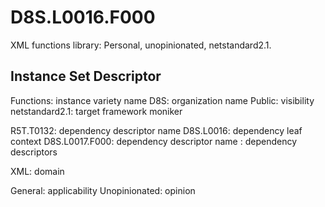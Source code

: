 # D8S.L0016.F000
XML functions library: Personal, unopinionated, netstandard2.1.


## Instance Set Descriptor

Functions: instance variety name
D8S: organization name
Public: visibility
netstandard2.1: target framework moniker

R5T.T0132: dependency descriptor name
D8S.L0016: dependency leaf context
D8S.L0017.F000: dependency descriptor name
: dependency descriptors

XML: domain

General: applicability
Unopinionated: opinion